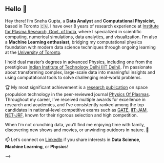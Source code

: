 ## Hello 👋

Hey there! I’m Sneha Gupta, a **Data Analyst** and **Computational Physicist**, based in Toronto 🇨🇦. I have over 8 years of research experience at [Institute for Plasma Research, Govt. of India](https://www.ipr.res.in/), where I specialized in scientific computing, numerical simulations, data analytics, and visualization. I’m also a **Machine Learning enthusiast**, bridging my computational physics foundation with modern data science techniques through ongoing learning at the [University of Toronto](https://datasciences.utoronto.ca/).

I hold dual master’s degrees in advanced Physics, including one from the prestigious [Indian Institute of Technology Delhi (IIT Delhi)](https://home.iitd.ac.in/). I’m passionate about transforming complex, large-scale data into meaningful insights and using computational tools to solve challenging real-world problems.

🏆 My most significant achievement is a [research publication](https://doi.org/10.1063/1.5090559) on space propulsion technology in the peer-reviewed journal [Physics Of Plasmas](https://pubs.aip.org/aip/pop). Throughout my career, I’ve received multiple awards for excellence in research and academics, and I’ve consistently ranked among the top candidates in national-level competitive exams such as [GATE](https://en.wikipedia.org/wiki/Graduate_Aptitude_Test_in_Engineering), [IIT-JAM](https://en.wikipedia.org/wiki/Joint_Admission_Test_for_Masters), [NET-JRF](https://ugcnet.nta.ac.in/), known for their rigorous selection and high competition.

When I’m not crunching data, you’ll find me enjoying time with family, discovering new shows and movies, or unwinding outdoors in nature. 🌿

📫 Let’s connect on [LinkedIn](https://www.linkedin.com/in/snehagupta2802) if you share interests in **Data Science**, **Machine Learning**, or **Physics**!


-->
